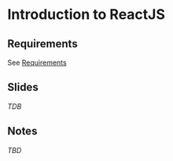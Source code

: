 # Introduction to ReactJS

## Requirements

See [Requirements](./Requirements.md)

## Slides

_TDB_

## Notes

_TBD_
